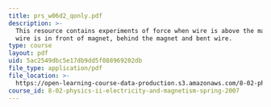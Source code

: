 ```yaml
---
title: prs_w06d2_qonly.pdf
description: >-
  This resource contains experiments of force when wire is above the magnet,
  wire is in front of magnet, behind the magnet and bent wire.
type: course
layout: pdf
uid: 5ac2549dbc5e17db9dd5f088969202db
file_type: application/pdf
file_location: >-
  https://open-learning-course-data-production.s3.amazonaws.com/8-02-physics-ii-electricity-and-magnetism-spring-2007/5ac2549dbc5e17db9dd5f088969202db_prs_w06d2_qonly.pdf
course_id: 8-02-physics-ii-electricity-and-magnetism-spring-2007
---
```

